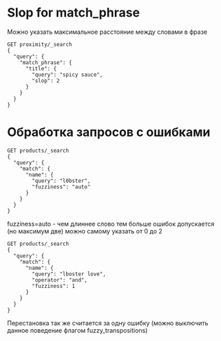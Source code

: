 # Slop for match_phrase

Можно указать максимальное расстояние между словами в фразе

~~~
GET proximity/_search
{
  "query": {
    "match_phrase": {
      "title": {
        "query": "spicy sauce",
        "slop": 2
      }
    }
  }
}
~~~

# Обработка запросов с ошибками

~~~
GET products/_search
{
  "query": {
    "match": {
      "name": {
        "query": "l0bster",
        "fuzziness": "auto"
      }
    }
  }
}
~~~

fuzziness=auto - чем длиннее слово тем больше ошибок допускается (но максимум две)
можно самому указать от 0 до 2

~~~
GET products/_search
{
  "query": {
    "match": {
      "name": {
        "query": "lboster love",
        "operator": "and", 
        "fuzziness": 1
      }
    }
  }
}
~~~

Перестановка так же считается за одну ошибку (можно выключить данное поведение флагом fuzzy_transpositions)